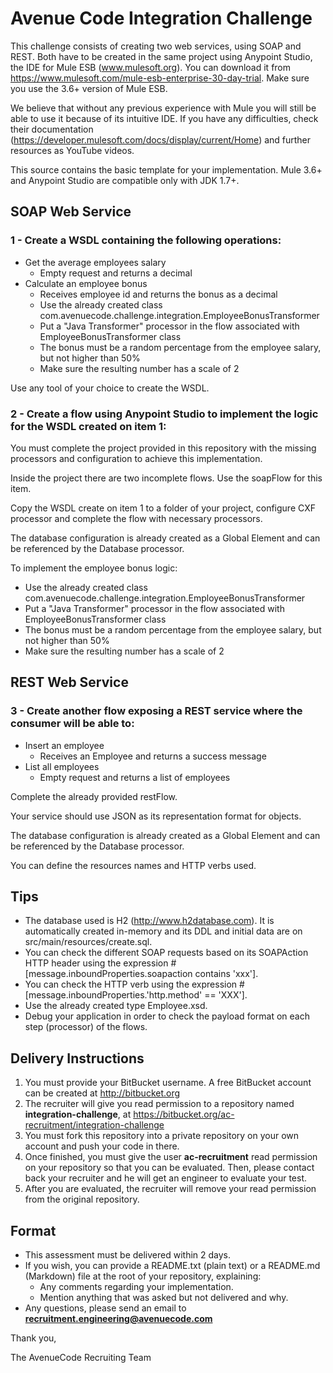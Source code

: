 # Avenue Code Integration Challenge

This challenge consists of creating two web services, using SOAP and REST.
Both have to be created in the same project using Anypoint Studio, the IDE for Mule ESB (www.mulesoft.org). You can download it from https://www.mulesoft.com/mule-esb-enterprise-30-day-trial. Make sure you use the 3.6+ version of Mule ESB.

We believe that without any previous experience with Mule you will still be able to use it because of its intuitive IDE. If you have any difficulties, check their documentation (https://developer.mulesoft.com/docs/display/current/Home) and further resources as YouTube videos.

This source contains the basic template for your implementation.
Mule 3.6+ and Anypoint Studio are compatible only with JDK 1.7+.

## SOAP Web Service

### 1 - Create a WSDL containing the following operations:

* Get the average employees salary
	* Empty request and returns a decimal
* Calculate an employee bonus
	* Receives employee id and returns the bonus as a decimal
	* Use the already created class com.avenuecode.challenge.integration.EmployeeBonusTransformer
	* Put a "Java Transformer" processor in the flow associated with EmployeeBonusTransformer class
	* The bonus must be a random percentage from the employee salary, but not higher than 50%
	* Make sure the resulting number has a scale of 2

Use any tool of your choice to create the WSDL.


### 2 - Create a flow using Anypoint Studio to implement the logic for the WSDL created on item 1:

You must complete the project provided in this repository with the missing processors and configuration to achieve this implementation.

Inside the project there are two incomplete flows. Use the soapFlow for this item.

Copy the WSDL create on item 1 to a folder of your project, configure CXF processor and complete the flow with necessary processors.

The database configuration is already created as a Global Element and can be referenced by the Database processor.

To implement the employee bonus logic:

* Use the already created class com.avenuecode.challenge.integration.EmployeeBonusTransformer
* Put a "Java Transformer" processor in the flow associated with EmployeeBonusTransformer class
* The bonus must be a random percentage from the employee salary, but not higher than 50%
* Make sure the resulting number has a scale of 2
   
## REST Web Service

### 3 - Create another flow exposing a REST service where the consumer will be able to:
* Insert an employee
	* Receives an Employee and returns a success message
* List all employees
	* Empty request and returns a list of employees

Complete the already provided restFlow.

Your service should use JSON as its representation format for objects.

The database configuration is already created as a Global Element and can be referenced by the Database processor.

You can define the resources names and HTTP verbs used.

## Tips
* The database used is H2 (http://www.h2database.com). It is automatically created in-memory and its DDL and initial data are on src/main/resources/create.sql.
* You can check the different SOAP requests based on its SOAPAction HTTP header using the expression #[message.inboundProperties.soapaction contains 'xxx'].
* You can check the HTTP verb using the expression #[message.inboundProperties.'http.method' == 'XXX'].
* Use the already created type Employee.xsd.
* Debug your application in order to check the payload format on each step (processor) of the flows.

## Delivery Instructions

1. You must provide your BitBucket username. A free BitBucket account can be created at http://bitbucket.org
1. The recruiter will give you read permission to a repository named **integration-challenge**, at https://bitbucket.org/ac-recruitment/integration-challenge
1. You must fork this repository into a private repository on your own account and push your code in there.
1. Once finished, you must give the user **ac-recruitment** read permission on your repository so that you can be evaluated. Then, please contact back your recruiter and he will get an engineer to evaluate your test.
1. After you are evaluated, the recruiter will remove your read permission from the original repository.

## Format

* This assessment must be delivered within 2 days.
* If you wish, you can provide a README.txt (plain text) or a README.md (Markdown) file at the root of your repository, explaining:
    * Any comments regarding your implementation.
    * Mention anything that was asked but not delivered and why.
* Any questions, please send an email to **recruitment.engineering@avenuecode.com**

Thank you,

The AvenueCode Recruiting Team